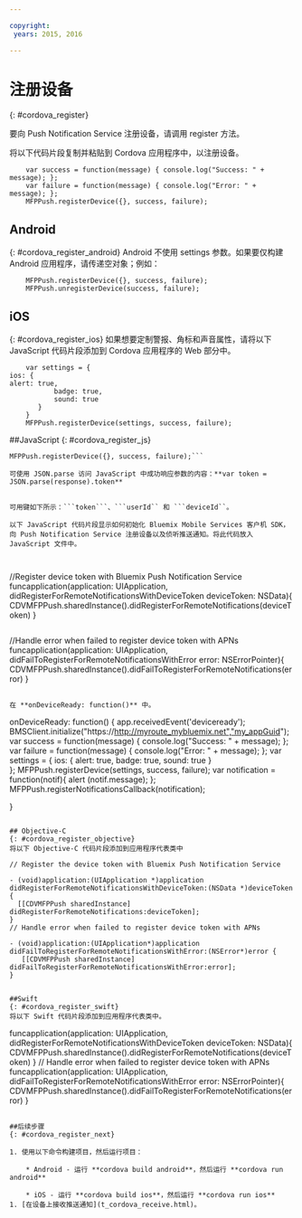 ```yaml
---

copyright:
 years: 2015, 2016

---
```


# 注册设备

{: #cordova_register}

要向 Push Notification Service 注册设备，请调用 register 方法。

将以下代码片段复制并粘贴到 Cordova 应用程序中，以注册设备。

```
	var success = function(message) { console.log("Success: " + message); };
	var failure = function(message) { console.log("Error: " + message); };
	MFPPush.registerDevice({}, success, failure);
```

## Android
{: #cordova_register_android}
Android 不使用 settings 参数。如果要仅构建 Android 应用程序，请传递空对象；例如：

```
	MFPPush.registerDevice({}, success, failure);
	MFPPush.unregisterDevice(success, failure);
```

##	iOS
{: #cordova_register_ios}
如果想要定制警报、角标和声音属性，请将以下 JavaScript 代码片段添加到 Cordova 应用程序的 Web 部分中。

```
	var settings = {
ios: {
alert: true,
	       badge: true,
	       sound: true
	   }
	}
	MFPPush.registerDevice(settings, success, failure);
```



##JavaScript
{: #cordova_register_js}

```
MFPPush.registerDevice({}, success, failure);```

可使用 JSON.parse 访问 JavaScript 中成功响应参数的内容：**var token = JSON.parse(response).token**


可用键如下所示：```token```、```userId`` 和 ```deviceId``。

以下 JavaScript 代码片段显示如何初始化 Bluemix Mobile Services 客户机 SDK，向 Push Notification Service 注册设备以及侦听推送通知。将此代码放入 JavaScript 文件中。



```
//Register device token with Bluemix Push Notification Service
funcapplication(application: UIApplication, didRegisterForRemoteNotificationsWithDeviceToken deviceToken: NSData){
  CDVMFPPush.sharedInstance().didRegisterForRemoteNotifications(deviceToken)
}
```

```
//Handle error when failed to register device token with APNs
funcapplication(application: UIApplication, didFailToRegisterForRemoteNotificationsWithError error: NSErrorPointer){
CDVMFPPush.sharedInstance().didFailToRegisterForRemoteNotifications(error)
}
```

在 **onDeviceReady: function()** 中。

```
onDeviceReady: function() {
     app.receivedEvent('deviceready');
     BMSClient.initialize("https://http://myroute_mybluemix.net","my_appGuid");
     var success = function(message) { console.log("Success: " + message); };
     var failure = function(message) { console.log("Error: " + message); };
     var settings = {
         ios: {
alert: true,
             badge: true,
             sound: true
         }   
     };
     MFPPush.registerDevice(settings, success, failure);
     var notification = function(notif){
         alert (notif.message);
     };
     MFPPush.registerNotificationsCallback(notification);

 }
```

## Objective-C
{: #cordova_register_objective}
将以下 Objective-C 代码片段添加到应用程序代表类中

```
	// Register the device token with Bluemix Push Notification Service

	- (void)application:(UIApplication *)application didRegisterForRemoteNotificationsWithDeviceToken:(NSData *)deviceToken {
	  [[CDVMFPPush sharedInstance] didRegisterForRemoteNotifications:deviceToken];
	}
	// Handle error when failed to register device token with APNs

	- (void)application:(UIApplication*)application didFailToRegisterForRemoteNotificationsWithError:(NSError*)error {
	   [[CDVMFPPush sharedInstance] didFailToRegisterForRemoteNotificationsWithError:error];
	}
```

##Swift
{: #cordova_register_swift}
将以下 Swift 代码片段添加到应用程序代表类中。

```     
funcapplication(application: UIApplication, didRegisterForRemoteNotificationsWithDeviceToken deviceToken: NSData){
   CDVMFPPush.sharedInstance().didRegisterForRemoteNotifications(deviceToken)
}
// Handle error when failed to register device token with APNs
funcapplication(application: UIApplication, didFailToRegisterForRemoteNotificationsWithError error: NSErrorPointer){
   CDVMFPPush.sharedInstance().didFailToRegisterForRemoteNotifications(error)
}
```

##后续步骤
{: #cordova_register_next}

1. 使用以下命令构建项目，然后运行项目：

	* Android - 运行 **cordova build android**，然后运行 **cordova run android**

	* iOS - 运行 **cordova build ios**，然后运行 **cordova run ios**
1. [在设备上接收推送通知](t_cordova_receive.html)。
